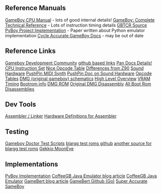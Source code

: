 

## Reference Manuals

[GameBoy CPU Manual](GBCPUman.pdf) - lots of good internal details!
[GameBoy: Complete Technical Reference](gbctr.pdf) - Lots of instruction timing details
[GBTCR Source](https://github.com/Gekkio/gb-ctr)
[PyBoy Project Implementation](PyBoy.pdf) - Paper written about Python emulator implementation
[Cycle Accurate GameBoy Docs](TCAGBD.pdf) - may be out of date

## Reference Links

[Gameboy Development Community](https://gbdev.io/resources.html)
[github based links](https://github.com/gbdev/awesome-gbdev)
[Pan Docs Details!](https://gbdev.io/pandocs/)
[CPU Instruction Set](https://gbdev.io/pandocs/CPU_Instruction_Set.html)
[Nice Opcode Table](https://gbdev.io/gb-opcodes/optables/)
[Differences from Z90](http://www.z80.info/z80gboy.txt)
[Sound Hardware](https://gbdev.gg8.se/wiki/articles/Gameboy_sound_hardware)
[PushPin MIDI Synth](https://github.com/bwhitman/pushpin)
[PushPin Doc on Sound Hardware](https://github.com/bwhitman/pushpin/blob/master/src/gbsound.txt)
[Opcode Tables](https://pastraiser.com/cpu/gameboy/gameboy_opcodes.html)
[DMG (original gameboy) schematics](https://gbdev.gg8.se/wiki/articles/DMG_Schematics)
[High Level Overview](https://www.copetti.org/writings/consoles/game-boy/)
[VRAM Timing](http://blog.kevtris.org/blogfiles/Nitty%20Gritty%20Gameboy%20VRAM%20Timing.txt)
[Bootrom info](https://gbdev.gg8.se/wiki/articles/Gameboy_Bootstrap_ROM)
[DMG ROM](https://www.neviksti.com/DMG/)
[Original DMG Disassembly](https://www.neviksti.com/DMG/DMG_ROM.asm)
[All Boot Rom Disassemblies](https://github.com/ISSOtm/gb-bootroms)

## Dev Tools
[Assembler / Linker](https://rgbds.gbdev.io)
[Hardware Definitions for Assembler](https://github.com/gbdev/hardware.inc)

## Testing
[Gameboy Doctor Test Scripts](https://github.com/robert/gameboy-doctor)
[blargg test roms github](https://github.com/retrio/gb-test-roms)
[another source for blargg test roms](https://gbdev.gg8.se/files/roms/blargg-gb-tests/)
[Gekkio MoonEye](https://github.com/Gekkio/mooneye-test-suite/?tab=readme-ov-file)

## Implementations

[PyBoy Implementation](https://github.com/Baekalfen/PyBoy)
[CoffeeGB Java Emulator blog article](https://blog.rekawek.eu/2017/02/09/coffee-gb/)
[CoffeeGB Java Emulator](https://github.com/trekawek/coffee-gb/)
[GameBert blog article](https://robertheaton.com/gamebert/)
[GameBert Github (Go)](https://github.com/robert/gamebert)
[Super Accurate SameBoy](https://sameboy.github.io)
